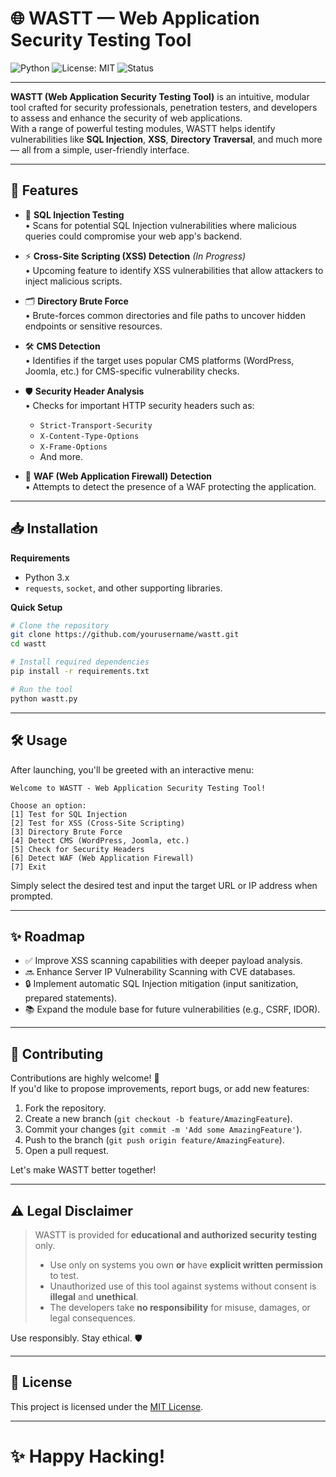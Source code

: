 # 🌐 WASTT — Web Application Security Testing Tool

![Python](https://img.shields.io/badge/Python-3.x-blue.svg)
![License: MIT](https://img.shields.io/badge/License-MIT-yellow.svg)
![Status](https://img.shields.io/badge/Status-Active-brightgreen.svg)

---

**WASTT (Web Application Security Testing Tool)** is an intuitive, modular tool crafted for security professionals, penetration testers, and developers to assess and enhance the security of web applications.  
With a range of powerful testing modules, WASTT helps identify vulnerabilities like **SQL Injection**, **XSS**, **Directory Traversal**, and much more — all from a simple, user-friendly interface.

---

## 🚀 Features

- 🔎 **SQL Injection Testing**  
  • Scans for potential SQL Injection vulnerabilities where malicious queries could compromise your web app's backend.

- ⚡ **Cross-Site Scripting (XSS) Detection** *(In Progress)*  
  • Upcoming feature to identify XSS vulnerabilities that allow attackers to inject malicious scripts.

- 🗂️ **Directory Brute Force**  
  • Brute-forces common directories and file paths to uncover hidden endpoints or sensitive resources.

- 🛠️ **CMS Detection**  
  • Identifies if the target uses popular CMS platforms (WordPress, Joomla, etc.) for CMS-specific vulnerability checks.

- 🛡️ **Security Header Analysis**  
  • Checks for important HTTP security headers such as:
    - `Strict-Transport-Security`
    - `X-Content-Type-Options`
    - `X-Frame-Options`
    - And more.

- 🧱 **WAF (Web Application Firewall) Detection**  
  • Attempts to detect the presence of a WAF protecting the application.

---

## 📥 Installation

**Requirements**  
- Python 3.x
- `requests`, `socket`, and other supporting libraries.

**Quick Setup**

```bash
# Clone the repository
git clone https://github.com/yourusername/wastt.git
cd wastt

# Install required dependencies
pip install -r requirements.txt

# Run the tool
python wastt.py
```

---

## 🛠️ Usage

After launching, you'll be greeted with an interactive menu:

```plaintext
Welcome to WASTT - Web Application Security Testing Tool!

Choose an option:
[1] Test for SQL Injection
[2] Test for XSS (Cross-Site Scripting)
[3] Directory Brute Force
[4] Detect CMS (WordPress, Joomla, etc.)
[5] Check for Security Headers
[6] Detect WAF (Web Application Firewall)
[7] Exit
```

Simply select the desired test and input the target URL or IP address when prompted.

---

## ✨ Roadmap

- ✅ Improve XSS scanning capabilities with deeper payload analysis.
- 🔜 Enhance Server IP Vulnerability Scanning with CVE databases.
- 🔒 Implement automatic SQL Injection mitigation (input sanitization, prepared statements).
- 📚 Expand the module base for future vulnerabilities (e.g., CSRF, IDOR).

---

## 🤝 Contributing

Contributions are highly welcome! 🚀  
If you'd like to propose improvements, report bugs, or add new features:

1. Fork the repository.
2. Create a new branch (`git checkout -b feature/AmazingFeature`).
3. Commit your changes (`git commit -m 'Add some AmazingFeature'`).
4. Push to the branch (`git push origin feature/AmazingFeature`).
5. Open a pull request.

Let's make WASTT better together!

---

## ⚠️ Legal Disclaimer

> WASTT is provided for **educational and authorized security testing** only.
> - Use only on systems you own **or** have **explicit written permission** to test.
> - Unauthorized use of this tool against systems without consent is **illegal** and **unethical**.
> - The developers take **no responsibility** for misuse, damages, or legal consequences.

Use responsibly. Stay ethical. 🛡️

---

## 📄 License

This project is licensed under the [MIT License](LICENSE).

---

# ✨ Happy Hacking!
